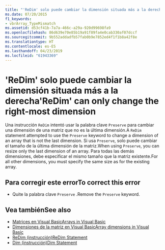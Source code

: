```yaml
---
title: "'ReDim' solo puede cambiar la dimensión situada más a la derecha"
ms.date: 07/20/2015
f1_keywords:
- vbrArray_TypeMismatch
ms.assetid: d53cf41b-7a7a-466c-a29a-920d99698fa9
ms.openlocfilehash: 86d639e70e85b19a91f89fa4e0cab330af07dccf
ms.sourcegitcommit: 9b552addadfb57fab0b9e7852ed4f1f1b8a42f8e
ms.translationtype: HT
ms.contentlocale: es-ES
ms.lasthandoff: 04/23/2019
ms.locfileid: "61943369"
---
```

# <a name="redim-can-only-change-the-right-most-dimension"></a><span data-ttu-id="7e38f-102">'ReDim' solo puede cambiar la dimensión situada más a la derecha</span><span class="sxs-lookup"><span data-stu-id="7e38f-102">'ReDim' can only change the right-most dimension</span></span>
<span data-ttu-id="7e38f-103">Una instrucción `ReDim` intentó usar la palabra clave `Preserve` para cambiar una dimensión de una matriz que no es la última dimensión.</span><span class="sxs-lookup"><span data-stu-id="7e38f-103">A `ReDim` statement attempted to use the `Preserve` keyword to change a dimension of an array that is not the last dimension.</span></span> <span data-ttu-id="7e38f-104">Si usa `Preserve`, solo puede cambiar el tamaño de la última dimensión de la matriz.</span><span class="sxs-lookup"><span data-stu-id="7e38f-104">When using `Preserve`, you can resize only the last dimension of an array.</span></span> <span data-ttu-id="7e38f-105">Para todas las demás dimensiones, debe especificar el mismo tamaño que la matriz existente.</span><span class="sxs-lookup"><span data-stu-id="7e38f-105">For all other dimensions, you must specify the same size as for the existing array.</span></span>  
  
## <a name="to-correct-this-error"></a><span data-ttu-id="7e38f-106">Para corregir este error</span><span class="sxs-lookup"><span data-stu-id="7e38f-106">To correct this error</span></span>  
  
- <span data-ttu-id="7e38f-107">Quite la palabra clave `Preserve` .</span><span class="sxs-lookup"><span data-stu-id="7e38f-107">Remove the `Preserve` keyword.</span></span>  
  
## <a name="see-also"></a><span data-ttu-id="7e38f-108">Vea también</span><span class="sxs-lookup"><span data-stu-id="7e38f-108">See also</span></span>

- [<span data-ttu-id="7e38f-109">Matrices en Visual Basic</span><span class="sxs-lookup"><span data-stu-id="7e38f-109">Arrays in Visual Basic</span></span>](~/docs/visual-basic/programming-guide/language-features/arrays/index.md)
- [<span data-ttu-id="7e38f-110">Dimensiones de la matriz en Visual Basic</span><span class="sxs-lookup"><span data-stu-id="7e38f-110">Array dimensions in Visual Basic</span></span>](~/docs/visual-basic/programming-guide/language-features/arrays/array-dimensions.md)
- [<span data-ttu-id="7e38f-111">ReDim (instrucción)</span><span class="sxs-lookup"><span data-stu-id="7e38f-111">ReDim Statement</span></span>](../../visual-basic/language-reference/statements/redim-statement.md)
- [<span data-ttu-id="7e38f-112">Dim (instrucción)</span><span class="sxs-lookup"><span data-stu-id="7e38f-112">Dim Statement</span></span>](../../visual-basic/language-reference/statements/dim-statement.md)
